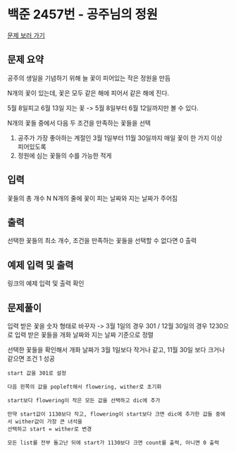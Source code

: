 # 백준 2457번 - 공주님의 정원

[문제 보러 가기](https://www.acmicpc.net/problem/2457)

## 문제 요약
공주의 생일을 기념하기 위해 늘 꽃이 피어있는 작은 정원을 만듬

N개의 꽃이 있는데, 꽃은 모두 같은 해에 피어서 같은 해에 진다.

5월 8일피고 6월 13일 지는 꽃 -> 5월 8일부터 6월 12일까지만 볼 수 있다.

N개의 꽃들 중에서 다음 두 조건을 만족하는 꽃들을 선택
1. 공주가 가장 좋아하는 계절인 3월 1일부터 11월 30일까지 매일 꽃이 한 가지 이상 피어있도록
2. 정원에 심는 꽃들의 수를 가능한 적게

## 입력
꽃들의 총 개수 N
N개의 줄에 꽃이 피는 날짜와 지는 날짜가 주어짐

## 출력
선택한 꽃들의 최소 개수, 조건을 만족하는 꽃들을 선택할 수 없다면 0 출력

## 예제 입력 및 출력
링크의 예제 입력 및 출력 확인

## 문제풀이
입력 받은 꽃을 숫자 형태로 바꾸자 -> 3월 1일의 경우 301 / 12월 30일의 경우 1230으로
입력 받은 꽃들을 개화 날짜와 지는 날짜 기준으로 정렬

선택한 꽃들을 확인해서 개화 날짜가 3월 1일보다 작거나 같고, 11월 30일 보다 크거나 같으면 조건 1 성공

```
start 값을 301로 설정

다음 왼쪽의 값을 popleft해서 flowering, wither로 초기화

start보다 flowering이 작은 모든 값을 선택하고 dic에 추가

만약 start값이 1130보다 작고, flowering이 start보다 크면 dic에 추가한 값들 중에서 wither값이 가장 큰 녀석을
선택하고 start = wither로 변경

모든 list를 전부 돌고난 뒤에 start가 1130보다 크면 count를 출력, 아니면 0 출력
```
